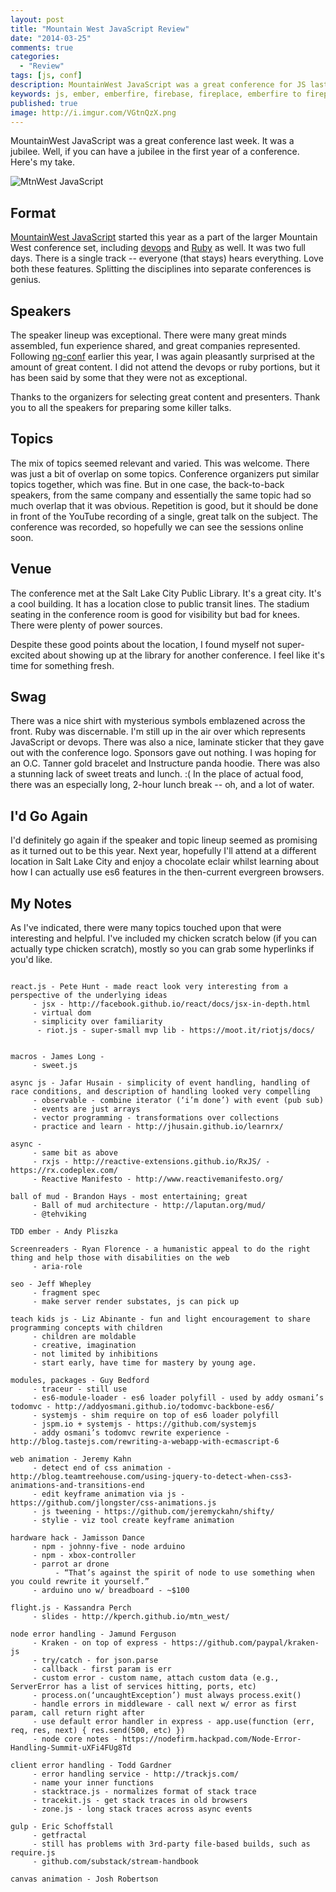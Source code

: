 ```yaml
---
layout: post
title: "Mountain West JavaScript Review"
date: "2014-03-25"
comments: true
categories:
  - "Review"
tags: [js, conf]
description: MountainWest JavaScript was a great conference for JS last week in Utah.  Here's my take.
keywords: js, ember, emberfire, firebase, fireplace, emberfire to fireplace, ember-data
published: true
image: http://i.imgur.com/VGtnQzX.png
---
```


MountainWest JavaScript was a great conference last week.  It was a jubilee. Well, if you can have a jubilee in the first year of a conference.   Here's my take.

![MtnWest JavaScript](http://i.imgur.com/VGtnQzX.png)

<!--more-->

## Format

[MountainWest JavaScript](http://mtnwestjs.org/) started this year as a part of the larger Mountain West conference set, including [devops](http://mtnwestdevops.org/) and [Ruby](http://mtnwestrubyconf.org/) as well.  It was two full days.  There is a single track -- everyone (that stays) hears everything.  Love both these features.  Splitting the disciplines into separate conferences is genius.

## Speakers

The speaker lineup was exceptional.  There were many great minds assembled, fun experience shared, and great companies represented.  Following [ng-conf](/post/ng-conf-review/) earlier this year, I was again pleasantly surprised at the amount of great content.  I did not attend the devops or ruby portions, but it has been said by some that they were not as exceptional.

Thanks to the organizers for selecting great content and presenters.  Thank you to all the speakers for preparing some killer talks.

## Topics

The mix of topics seemed relevant and varied.  This was welcome.  There was just a bit of overlap on some topics.  Conference organizers put similar topics together, which was fine.  But in one case, the back-to-back speakers, from the same company and essentially the same topic had so much overlap that it was obvious.  Repetition is good, but it should be done in front of the YouTube recording of a single, great talk on the subject.  The conference was recorded, so hopefully we can see the sessions online soon.

## Venue

The conference met at the Salt Lake City Public Library.  It's a great city.  It's a cool building.  It has a location close to public transit lines.  The stadium seating in the conference room is good for visibility but bad for knees.  There were plenty of power sources.

Despite these good points about the location, I found myself not super-excited about showing up at the library for another conference.  I feel like it's time for something fresh.

## Swag

There was a nice shirt with mysterious symbols emblazened across the front.  Ruby was discernable.  I'm still up in the air over which represents JavaScript or devops.  There was also a nice, laminate sticker that they gave out with the conference logo.  Sponsors gave out nothing.  I was hoping for an O.C. Tanner gold bracelet and Instructure panda hoodie.  There was also a stunning lack of sweet treats and lunch. :(  In the place of actual food, there was an especially long, 2-hour lunch break -- oh, and a lot of water.

## I'd Go Again

I'd definitely go again if the speaker and topic lineup seemed as promising as it turned out to be this year.  Next year, hopefully I'll attend at a different location in Salt Lake City and enjoy a chocolate eclair whilst learning about how I can actually use es6 features in the then-current evergreen browsers.

## My Notes

As I've indicated, there were many topics touched upon that were interesting and helpful.  I've included my chicken scratch below (if you can actually type chicken scratch), mostly so you can grab some hyperlinks if you'd like.

```

react.js - Pete Hunt - made react look very interesting from a perspective of the underlying ideas
     - jsx - http://facebook.github.io/react/docs/jsx-in-depth.html
     - virtual dom
     - simplicity over familiarity
      - riot.js - super-small mvp lib - https://moot.it/riotjs/docs/


macros - James Long -
     - sweet.js

async js - Jafar Husain - simplicity of event handling, handling of race conditions, and description of handling looked very compelling
     - observable - combine iterator (‘i’m done’) with event (pub sub)
     - events are just arrays
     - vector programming - transformations over collections
     - practice and learn - http://jhusain.github.io/learnrx/

async -
     - same bit as above
     - rxjs - http://reactive-extensions.github.io/RxJS/ - https://rx.codeplex.com/
     - Reactive Manifesto - http://www.reactivemanifesto.org/

ball of mud - Brandon Hays - most entertaining; great
     - Ball of mud architecture - http://laputan.org/mud/
     - @tehviking

TDD ember - Andy Pliszka

Screenreaders - Ryan Florence - a humanistic appeal to do the right thing and help those with disabilities on the web
     - aria-role

seo - Jeff Whepley
     - fragment spec
     - make server render substates, js can pick up

teach kids js - Liz Abinante - fun and light encouragement to share programming concepts with children
     - children are moldable
     - creative, imagination
     - not limited by inhibitions
     - start early, have time for mastery by young age.

modules, packages - Guy Bedford
     - traceur - still use
     - es6-module-loader - es6 loader polyfill - used by addy osmani’s todomvc - http://addyosmani.github.io/todomvc-backbone-es6/
     - systemjs - shim require on top of es6 loader polyfill
     - jspm.io + systemjs - https://github.com/systemjs
     - addy osmani’s todomvc rewrite experience - http://blog.tastejs.com/rewriting-a-webapp-with-ecmascript-6

web animation - Jeremy Kahn
     - detect end of css animation - http://blog.teamtreehouse.com/using-jquery-to-detect-when-css3-animations-and-transitions-end
     - edit keyframe animation via js - https://github.com/jlongster/css-animations.js
     - js tweening - https://github.com/jeremyckahn/shifty/
     - stylie - viz tool create keyframe animation

hardware hack - Jamisson Dance
     - npm - johnny-five - node arduino
     - npm - xbox-controller
     - parrot ar drone
          - “That’s against the spirit of node to use something when you could rewrite it yourself.”
     - arduino uno w/ breadboard - ~$100

flight.js - Kassandra Perch
     - slides - http://kperch.github.io/mtn_west/

node error handling - Jamund Ferguson
     - Kraken - on top of express - https://github.com/paypal/kraken-js
     - try/catch - for json.parse
     - callback - first param is err
     - custom error - custom name, attach custom data (e.g., ServerError has a list of services hitting, ports, etc)
     - process.on(‘uncaughtException’) must always process.exit()
     - handle errors in middleware - call next w/ error as first param, call return right after
     - use default error handler in express - app.use(function (err, req, res, next) { res.send(500, etc) })
     - node core notes - https://nodefirm.hackpad.com/Node-Error-Handling-Summit-uXFi4FUg8Td

client error handling - Todd Gardner
     - error handling service - http://trackjs.com/
     - name your inner functions
     - stacktrace.js - normalizes format of stack trace
     - tracekit.js - get stack traces in old browsers
     - zone.js - long stack traces across async events

gulp - Eric Schoffstall
     - getfractal
     - still has problems with 3rd-party file-based builds, such as require.js
     - github.com/substack/stream-handbook

canvas animation - Josh Robertson

```
